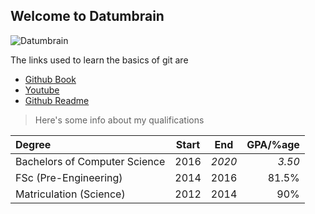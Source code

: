 ## Welcome to Datumbrain
![Datumbrain](https://datumbrain.com/static/media/logo.1bae97c5.png "datumbrain logo")

  The links used to learn the basics of git are
  - [Github Book](https://guides.github.com/introduction/git-handbook/)
  - [Youtube][youtube-link]
  - [Github Readme][1]

[youtube-link]: https://www.youtube.com/watch?v=HVsySz-h9r4
[1]: https://github.com/adam-p/markdown-here/wiki/Markdown-Cheatsheet

>Here's some info about my qualifications

| **Degree** | **Start** | **End** | **GPA/%age** |
| :---------- | :-------: | :-------: | --------: |
| Bachelors of Computer Science | 2016 | *2020* | _3.50_ |
| FSc (Pre-Engineering) | 2014 | 2016 | 81.5% |
| Matriculation (Science) | 2012 | 2014 | 90% |

